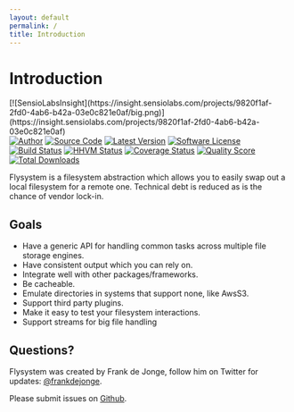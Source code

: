 ```yaml
---
layout: default
permalink: /
title: Introduction
---
```


# Introduction

<span style="float: left; margin: 0 10px 0 0;">
[![SensioLabsInsight](https://insight.sensiolabs.com/projects/9820f1af-2fd0-4ab6-b42a-03e0c821e0af/big.png)](https://insight.sensiolabs.com/projects/9820f1af-2fd0-4ab6-b42a-03e0c821e0af)
</span>

[![Author](http://img.shields.io/badge/author-@frankdejonge-blue.svg?style=flat-square)](https://twitter.com/frankdejonge)
[![Source Code](http://img.shields.io/badge/source-thephpleague/flysystem-blue.svg?style=flat-square)](https://github.com/thephpleague/flysystem)
[![Latest Version](https://img.shields.io/github/tag/thephpleague/flysystem.svg?style=flat-square)](https://github.com/thephpleague/flysystem/releases)
[![Software License](https://img.shields.io/badge/license-MIT-brightgreen.svg?style=flat-square)](https://github.com/thephpleague/flysystem/blob/master/LICENSE)
[![Build Status](https://img.shields.io/travis/thephpleague/flysystem/master.svg?style=flat-square)](https://travis-ci.org/thephpleague/flysystem)
[![HHVM Status](https://img.shields.io/hhvm/league/flysystem.svg?style=flat-square)](http://hhvm.h4cc.de/package/league/flysystem)
[![Coverage Status](https://img.shields.io/scrutinizer/coverage/g/thephpleague/flysystem.svg?style=flat-square)](https://scrutinizer-ci.com/g/thephpleague/flysystem/code-structure)
[![Quality Score](https://img.shields.io/scrutinizer/g/thephpleague/flysystem.svg?style=flat-square)](https://scrutinizer-ci.com/g/thephpleague/flysystem)
[![Total Downloads](https://img.shields.io/packagist/dt/league/flysystem.svg?style=flat-square)](https://packagist.org/packages/league/flysystem)


Flysystem is a filesystem abstraction which allows you to easily swap out a local filesystem for a remote one. Technical debt is reduced as is the chance of vendor lock-in.

## Goals

* Have a generic API for handling common tasks across multiple file storage engines.
* Have consistent output which you can rely on.
* Integrate well with other packages/frameworks.
* Be cacheable.
* Emulate directories in systems that support none, like AwsS3.
* Support third party plugins.
* Make it easy to test your filesystem interactions.
* Support streams for big file handling

## Questions?

Flysystem was created by Frank de Jonge, follow him on Twitter for updates: [@frankdejonge](http://twitter.com/frankdejonge).

Please submit issues on [Github](https://github.com/thephpleague/flysystem).
